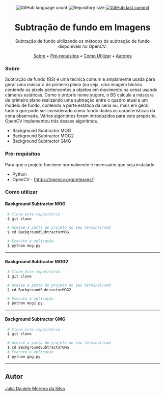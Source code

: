 <p align="center">
  <img alt="GitHub language count" src="https://img.shields.io/github/languages/count/juliadsilva/Background-Subtraction
?style=social">

  <img alt="Repository size" src="https://img.shields.io/github/repo-size/juliadsilva/Background-Subtraction?style=social">
  
  <a href="https://github.com/juliadsilva/Deep-Analisys/commits/master">
    <img alt="GitHub last commit" src="https://img.shields.io/github/last-commit/juliadsilva/Background-Subtraction?style=social">
  </a>
</p>

<h1 align="center">Subtração de fundo em Imagens</h1>
<p align="center">Subtração de fundo ultilizando os métodos de subtração de fundo disponíveis no OpenCV.</p>

<p align="center">
 <a href="#sobre">Sobre</a> •
 <a href="#pre-requisitos">Pré-requisitos</a> •
 <a href="#como-utilizar">Como Utilizar</a> • 
 <a href="#autor">Autores</a>
</p>

### Sobre
  Subtração de fundo (BS) é uma técnica comum e amplamente usada para gerar uma máscara de primeiro plano (ou seja, uma imagem binária contendo os pixels pertencentes a objetos em movimento na cena) usando câmeras estáticas.
  Como o próprio nome sugere, o BS calcula a máscara de primeiro plano realizando uma subtração entre o quadro atual e um modelo de fundo, contendo a parte estática da cena ou, mais em geral, tudo o que pode ser considerado como fundo dadas as características da cena observada.
  Vários algoritmos foram introduzidos para este propósito. OpenCV implementou três desses algoritmos.
  
- Background Subtractor MOG
- Background Subtractor MOG2
- Background Subtractor GMG

### Pré-requisitos

Para que o projeto funcione normalmente é necessário que seja instalado:
- Python
- OpenCV - [https://opencv.org/releases/]

### Como utilizar

#### Background Subtractor MOG

   ```bash
    # Clone este repositório
    $ git clone 

    # Acesse a pasta do projeto no seu terminal/cmd
    $ cd BackgroundSubtractorMOG

    # Execute a aplicação
    $ python mog.py
   ```
---


#### Background Subtractor MOG2

   ```bash
    # Clone este repositório
    $ git clone 

    # Acesse a pasta do projeto no seu terminal/cmd
    $ cd BackgroundSubtractorMOG2

    # Execute a aplicação
    $ python mog2.py
   ```
---

#### Background Subtractor GMG

   ```bash
    # Clone este repositório
    $ git clone 

    # Acesse a pasta do projeto no seu terminal/cmd
    $ cd BackgroundSubtractorGMG
    # Execute a aplicação
    $ python gmg.py
   ```
---

## Autor
<a href="https://github.com/juliadsilva">Julia Daniele Moreira da Silva </a>
 
    
